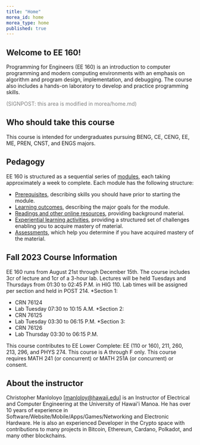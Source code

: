 ```yaml
---
title: "Home"
morea_id: home
morea_type: home
published: true
---
```


## Welcome to EE 160!

Programming for Engineers (EE 160) is an introduction to computer programming and modern computing environments with an emphasis on algorithm and program design, implementation, and debugging. The course also includes a hands-on laboratory to develop and practice programming skills.

<font color="grey"> (SIGNPOST: this area is modified in morea/home.md)</font>

## Who should take this course

This course is intended for undergraduates pursuing BENG, CE, CENG, EE, ME, PREN, CNST, and ENGS majors.

## Pedagogy

EE 160 is structured as a sequential series of [modules](/modules), each taking approximately a week to complete. Each module has the following structure:

  * [Prerequisites](/prerequisites), describing skills you should have prior to starting the module.
  * [Learning outcomes](/outcomes), describing the major goals for the module.
  * [Readings and other online resources](/readings), providing background material.
  * [Experiential learning activities](/experiences), providing a structured set of challenges enabling you to acquire mastery of material.
  * [Assessments](/assessments), which help you determine if you have acquired mastery of the material.

## Fall 2023 Course Information

EE 160 runs from August 21st through December 15th.  The course includes 3cr of lecture and 1cr of a 3-hour lab.  Lectures will be held Tuesdays and Thursdays from 01:30 to 02:45 P.M. in HIG 110.  Lab times will be assigned per section and held in POST 214.
 *Section 1:
  - CRN 76124
  - Lab Tuesday 07:30 to 10:15 A.M.
 *Section 2:
  - CRN 76125
  - Lab Tuesday 03:30 to 06:15 P.M.
 *Section 3:
  - CRN 76126
  - Lab Thursday 03:30 to 06:15 P.M.

This course contributes to EE Lower Complete:  EE (110 or 160), 211, 260, 213, 296, and PHYS 274.
This course is A through F only.
This course requires MATH 241 (or concurrent) or MATH 251A (or concurrent) or consent.

## About the instructor

Christopher Manloloyo [manloloy@hawaii.edu] is an Instructor of Electrical and Computer Engineering at the University of Hawai'i Manoa.  He has over 10 years of experience in Software/Website/Mobile/Apps/Games/Networking and Electronic Hardware.  He is also an experienced Developer in the Crypto space with contributions to many projects in Bitcoin, Ethereum, Cardano, Polkadot, and many other blockchains.
